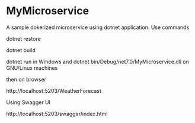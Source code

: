 # MyMicroservice
A sample dokerized microservice using dotnet application.
Use commands

dotnet restore

dotnet build

dotnet run in Windows and dotnet bin/Debug/net7.0/MyMicroservice.dll on GNU/Linux machines

then on browser

http://localhost:5203/WeatherForecast

Using Swagger UI

http://localhost:5203/swagger/index.html
